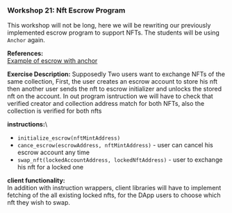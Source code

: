 ### Workshop 21: Nft Escrow Program
This workshop will not be long, here we will be rewriting our previously implemented
escrow program to support NFTs. The students will be using `Anchor` again.

**References:**\
[Example of escrow with anchor](https://github.com/coral-xyz/anchor/tree/master/tests/escrow)

**Exercise Description:**
Supposedly Two users want to exchange NFTs of the same collection, First, the user creates an escrow account to store his nft
then another user sends the nft to escrow initializer and unlocks the stored nft on the account. In out program isntruction
we will have to check that verified creator and collection address match for both NFTs, also the collection is verified for
both nfts

**instructions:**\
* `initialize_escrow(nftMintAddress)`
* `cance_escrow(escrowAddress, nftMintAddress)` - user can cancel his escrow account any time
* `swap_nft(lockedAccountAddress, lockedNftAddress)` - user to exchange his nft for a locked one

**client functionality:**\
In addition with instruction wrappers, client libraries will have to implement fetching of the all existing locked nfts, for the 
DApp users to choose which nft they wish to swap.
